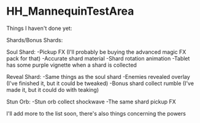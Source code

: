 # HH_MannequinTestArea

Things I haven't done yet:

Shards/Bonus Shards:

Soul Shard:
-Pickup FX (I'll probably be buying the advanced magic FX pack for that)
-Accurate shard material
-Shard rotation animation
-Tablet has some purple vignette when a shard is collected

Reveal Shard:
-Same things as the soul shard
-Enemies revealed overlay (I've finished it, but it could be tweaked)
-Bonus shard collect rumble (I've made it, but it could do with teaking)

Stun Orb:
-Stun orb collect shockwave
-The same shard pickup FX

I'll add more to the list soon, there's also things concerning the powers

